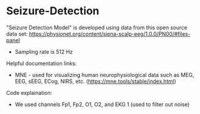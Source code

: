 # Seizure-Detection

"Seizure Detection Model" is developed using data from this open source data set: https://physionet.org/content/siena-scalp-eeg/1.0.0/PN00/#files-panel
* Sampling rate is 512 Hz

Helpful documentation links: 
* MNE - used for visualizing human neurophysiological data such as MEG, EEG, sEEG, ECog, NIRS, etc. (https://mne.tools/stable/index.html)

Code explaination:
* We used channels Fp1, Fp2, O1, O2, and EKG 1 (used to filter out noise)
